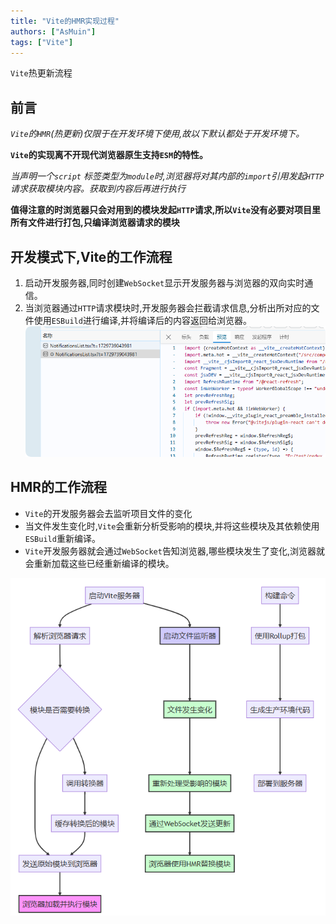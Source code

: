 ```yaml
---
title: "Vite的HMR实现过程"
authors: ["AsMuin"]
tags: ["Vite"]
---
```

`Vite`热更新流程
<!-- truncate -->
## 前言

*`Vite`的`HMR`(热更新)仅限于在开发环境下使用,故以下默认都处于开发环境下。*

**`Vite`的实现离不开现代浏览器原生支持`ESM`的特性。**

*当声明一个`script` 标签类型为`module`时,浏览器将对其内部的`import`引用发起`HTTP`请求获取模块内容。获取到内容后再进行执行*

**值得注意的时浏览器只会对用到的模块发起`HTTP`请求,所以`Vite`没有必要对项目里所有文件进行打包,只编译浏览器请求的模块**

## 开发模式下,Vite的工作流程

1. 启动开发服务器,同时创建`WebSocket`显示开发服务器与浏览器的双向实时通信。
2. 当浏览器通过`HTTP`请求模块时,开发服务器会拦截请求信息,分析出所对应的文件使用`ESBuild`进行编译,并将编译后的内容返回给浏览器。
![Vite的对某个模块进行更新](ESM.png)

## HMR的工作流程

- `Vite`的开发服务器会去监听项目文件的变化
- 当文件发生变化时,`Vite`会重新分析受影响的模块,并将这些模块及其依赖使用`ESBuild`重新编译。
- `Vite`开发服务器就会通过`WebSocket`告知浏览器,哪些模块发生了变化,浏览器就会重新加载这些已经重新编译的模块。

![Vite的流程图](./Vite.png)
